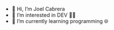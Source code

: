 - 👋 Hi, I’m Joel Cabrera
- 👀 I’m interested in DEV 👨‍💻
- 🌱 I’m currently learning programming 🌐

<!---
J-DEV-Zzz/J-DEV-Zzz is a ✨ special ✨ repository because its `README.md` (this file) appears on your GitHub profile.
You can click the Preview link to take a look at your changes.
--->
